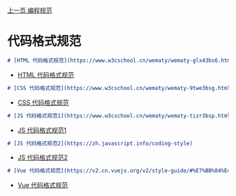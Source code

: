 [上一页 编程规范](编程规范.md)

# 代码格式规范

``` md
# [HTML 代码格式规范](https://www.w3cschool.cn/wematy/wematy-glx43bs6.html)
```
-  [HTML 代码格式规范](https://www.w3cschool.cn/wematy/wematy-glx43bs6.html)

``` md
# [CSS 代码格式规范](https://www.w3cschool.cn/wematy/wematy-9twe3bsg.html)
```
-  [CSS 代码格式规范](https://www.w3cschool.cn/wematy/wematy-9twe3bsg.html)

``` md
# [JS 代码格式规范1](https://www.w3cschool.cn/wematy/wematy-tizr3bsp.html) 
```
-  [JS 代码格式规范1](https://www.w3cschool.cn/wematy/wematy-tizr3bsp.html) 

``` md
# [JS 代码格式规范2](https://zh.javascript.info/coding-style)
```
-  [JS 代码格式规范2](https://zh.javascript.info/coding-style)

``` md
# [Vue 代码格式规范](https://v2.cn.vuejs.org/v2/style-guide/#%E7%BB%84%E4%BB%B6-%E5%AE%9E%E4%BE%8B%E7%9A%84%E9%80%89%E9%A1%B9%E7%9A%84%E9%A1%BA%E5%BA%8F%E6%8E%A8%E8%8D%90)
```
-  [Vue 代码格式规范](https://v2.cn.vuejs.org/v2/style-guide/#%E7%BB%84%E4%BB%B6-%E5%AE%9E%E4%BE%8B%E7%9A%84%E9%80%89%E9%A1%B9%E7%9A%84%E9%A1%BA%E5%BA%8F%E6%8E%A8%E8%8D%90)